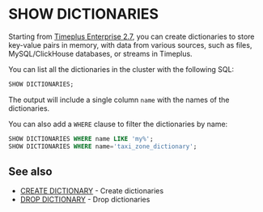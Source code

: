 # SHOW DICTIONARIES
Starting from [Timeplus Enterprise 2.7](/enterprise-v2.7), you can create dictionaries to store key-value pairs in memory, with data from various sources, such as files, MySQL/ClickHouse databases, or streams in Timeplus.

You can list all the dictionaries in the cluster with the following SQL:

```sql
SHOW DICTIONARIES;
```

The output will include a single column `name` with the names of the dictionaries.

You can also add a `WHERE` clause to filter the dictionaries by name:

```sql
SHOW DICTIONARIES WHERE name LIKE 'my%';
SHOW DICTIONARIES WHERE name='taxi_zone_dictionary';
```

## See also
* [CREATE DICTIONARY](/sql-create-dictionary) - Create dictionaries
* [DROP DICTIONARY](/sql-drop-dictionary) - Drop dictionaries
